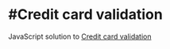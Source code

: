 #Credit card validation
==============

JavaScript solution to [Credit card validation](https://github.com/rstacruz/frontend-exercises/tree/master/order-form)
